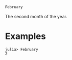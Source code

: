 ```julia
February
```

The second month of the year.

# Examples

```jldoctest
julia> February
2
```
